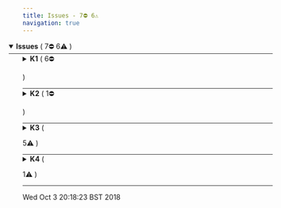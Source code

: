 ```yaml
---
title: Issues - 7⛔ 6⚠️  
navigation: true
---
```




<details style="margin-left: 0em" open="open">
<summary style="margin-left:-2em;border-bottom:solid 1px #333;">
<b>Issues</b>
(
   7⛔ 
 6⚠️ 
)
</summary>



<details style="margin-left: 2em" >
<summary style="margin-left:-2em;border-bottom:solid 1px #333;">
<b>K1</b>
(
   6⛔ 

)
</summary>

<table style="border:solid 1px #ccc">
<thead style="background-color:darkblue;color:white"><tr>
<th>Level</th>
<th>Location</th>
<th>Description</th>
</tr></thead>
<tbody>

<tr>
<td>⛔</td>
<td>view: carrier_facts <a href="/projects/look-at-me-sideways/files/carrier_facts.view.lkml#view:carrier_facts" style="text-decoration: none">⧉</a></td>
<td>No Primary Key Dimensions found in carrier_facts</td>
</tr>

<tr>
<td>⛔</td>
<td>view: flights_view_creation <a href="/projects/look-at-me-sideways/files/carrier_facts.view.lkml#view:flights_view_creation" style="text-decoration: none">⧉</a></td>
<td>No Primary Key Dimensions found in flights_view_creation</td>
</tr>

<tr>
<td>⛔</td>
<td>view: carrier_joinpaths <a href="/projects/look-at-me-sideways/files/one_to_many_example.explore.lkml#view:carrier_joinpaths" style="text-decoration: none">⧉</a></td>
<td>No Primary Key Dimensions found in carrier_joinpaths</td>
</tr>

<tr>
<td>⛔</td>
<td>view: carrier_summaries <a href="/projects/look-at-me-sideways/files/one_to_many_example.explore.lkml#view:carrier_summaries" style="text-decoration: none">⧉</a></td>
<td>No Primary Key Dimensions found in carrier_summaries</td>
</tr>

<tr>
<td>⛔</td>
<td>view: carrier_subtotals <a href="/projects/look-at-me-sideways/files/one_to_many_example.explore.lkml#view:carrier_subtotals" style="text-decoration: none">⧉</a></td>
<td>No Primary Key Dimensions found in carrier_subtotals</td>
</tr>

<tr>
<td>⛔</td>
<td>view: combined_date <a href="/projects/look-at-me-sideways/files/one_to_many_example.explore.lkml#view:combined_date" style="text-decoration: none">⧉</a></td>
<td>No Primary Key Dimensions found in combined_date</td>
</tr>

</tbody>
</table>


</details>



<details style="margin-left: 2em" >
<summary style="margin-left:-2em;border-bottom:solid 1px #333;">
<b>K2</b>
(
   1⛔ 

)
</summary>

<table style="border:solid 1px #ccc">
<thead style="background-color:darkblue;color:white"><tr>
<th>Level</th>
<th>Location</th>
<th>Description</th>
</tr></thead>
<tbody>

<tr>
<td>⛔</td>
<td>view: flights <a href="/projects/look-at-me-sideways/files/flights.view.lkml#view:flights" style="text-decoration: none">⧉</a></td>
<td>View flights has 1 Primary Key Dimension(s) but their names declare 0 columns</td>
</tr>

</tbody>
</table>


</details>



<details style="margin-left: 2em" >
<summary style="margin-left:-2em;border-bottom:solid 1px #333;">
<b>K3</b>
(

 5⚠️ 
)
</summary>

<table style="border:solid 1px #ccc">
<thead style="background-color:darkblue;color:white"><tr>
<th>Level</th>
<th>Location</th>
<th>Description</th>
</tr></thead>
<tbody>

<tr>
<td>⚠️</td>
<td>view: accidents <a href="/projects/look-at-me-sideways/files/accidents.view.lkml#view:accidents" style="text-decoration: none">⧉</a></td>
<td>Primary Key Dimensions in accidents are not declared before other dimensions</td>
</tr>

<tr>
<td>⚠️</td>
<td>view: aircraft_models <a href="/projects/look-at-me-sideways/files/aircraft_models.view.lkml#view:aircraft_models" style="text-decoration: none">⧉</a></td>
<td>Primary Key Dimensions in aircraft_models are not declared before other dimensions</td>
</tr>

<tr>
<td>⚠️</td>
<td>view: aircrafts <a href="/projects/look-at-me-sideways/files/aircrafts.view.lkml#view:aircrafts" style="text-decoration: none">⧉</a></td>
<td>Primary Key Dimensions in aircrafts are not declared before other dimensions</td>
</tr>

<tr>
<td>⚠️</td>
<td>view: carrier_day_rollup <a href="/projects/look-at-me-sideways/files/carrier_day_rollup.view.lkml#view:carrier_day_rollup" style="text-decoration: none">⧉</a></td>
<td>Primary Key Dimensions in carrier_day_rollup are not declared before other dimensions</td>
</tr>

<tr>
<td>⚠️</td>
<td>view: carriers <a href="/projects/look-at-me-sideways/files/carriers.view.lkml#view:carriers" style="text-decoration: none">⧉</a></td>
<td>Primary Key Dimensions in carriers are not declared before other dimensions</td>
</tr>

</tbody>
</table>


</details>



<details style="margin-left: 2em" >
<summary style="margin-left:-2em;border-bottom:solid 1px #333;">
<b>K4</b>
(

 1⚠️ 
)
</summary>

<table style="border:solid 1px #ccc">
<thead style="background-color:darkblue;color:white"><tr>
<th>Level</th>
<th>Location</th>
<th>Description</th>
</tr></thead>
<tbody>

<tr>
<td>⚠️</td>
<td>view: carrier_day_rollup <a href="/projects/look-at-me-sideways/files/carrier_day_rollup.view.lkml#view:carrier_day_rollup" style="text-decoration: none">⧉</a></td>
<td>Primary Key Dimensions (pk2_flight_date, pk2_carrier_id) in carrier_day_rollup are not hidden</td>
</tr>

</tbody>
</table>


</details>


</details>






Wed Oct  3 20:18:23 BST 2018
